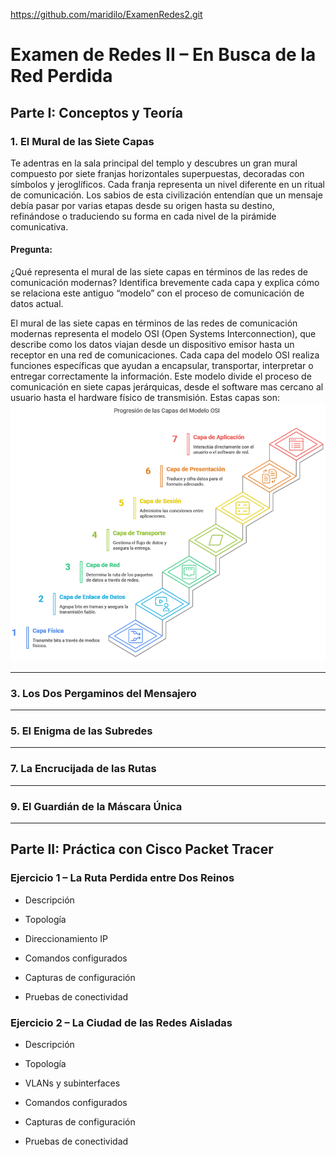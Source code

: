 
https://github.com/maridilo/ExamenRedes2.git

# Examen de Redes II – En Busca de la Red Perdida

## Parte I: Conceptos y Teoría

### 1. El Mural de las Siete Capas
Te adentras en la sala principal del templo y descubres un gran mural compuesto por siete franjas horizontales superpuestas, decoradas con símbolos y jeroglíficos. Cada franja representa un nivel diferente en un ritual de comunicación. Los sabios de esta civilización entendían que un mensaje debía pasar por varias etapas desde su origen hasta su destino, refinándose o traduciendo su forma en cada nivel de la pirámide comunicativa. 
#### Pregunta: 
¿Qué representa el mural de las siete capas en términos de las redes de comunicación modernas? Identifica brevemente cada capa y explica cómo se relaciona este antiguo “modelo” con el proceso de comunicación de datos actual.


El mural de las siete capas en términos de las redes de comunicación modernas representa el modelo OSI (Open Systems Interconnection), que describe como los datos viajan desde un dispositivo emisor hasta un receptor en una red de comunicaciones. Cada capa del modelo OSI realiza funciones específicas que ayudan a encapsular, transportar, interpretar o entregar correctamente la información.
Este modelo divide el proceso de comunicación en siete capas jerárquicas, desde el software mas cercano al usuario hasta el hardware físico de transmisión. Estas capas son:
![DIAGRAMA](./imagen_2025-04-04_161130137.png)

---
   
### 3. Los Dos Pergaminos del Mensajero

---
   
### 5. El Enigma de las Subredes

---
   
### 7. La Encrucijada de las Rutas

---
   
### 9. El Guardián de la Máscara Única

---

## Parte II: Práctica con Cisco Packet Tracer
### Ejercicio 1 – La Ruta Perdida entre Dos Reinos

- Descripción
  
- Topología
  
- Direccionamiento IP
  
- Comandos configurados
  
- Capturas de configuración
  
- Pruebas de conectividad
  

### Ejercicio 2 – La Ciudad de las Redes Aisladas
- Descripción
  
- Topología
  
- VLANs y subinterfaces
  
- Comandos configurados
  
- Capturas de configuración
  
- Pruebas de conectividad
  
